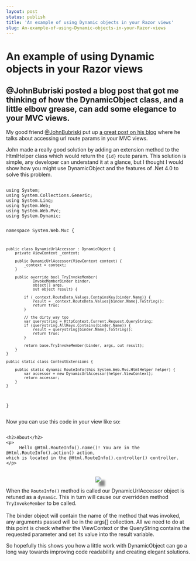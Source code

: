 ```yaml
---
layout: post
status: publish
title: 'An example of using Dynamic objects in your Razor views'
slug: An-example-of-using-Dynamic-objects-in-your-Razor-views
---
```

# An example of using Dynamic objects in your Razor views
## @JohnBubriski posted a blog post that got me thinking of how the DynamicObject class, and a little elbow grease, can add some elegance to your MVC views.

<p>
	My good friend <a href="https://twitter.com/#!/JohnBubriski">@JohnBubriski</a> put up <a href="http://www.johnnycode.com/blog/2011/11/09/asp-net-mvc-extension-method-for-id-in-route">a great post on his blog</a> where he talks about accessing url route params in your MVC views.</p>
<p>
	John made a really good solution by adding an extension method to the HtmlHelper class which would return the <code>{id}</code> route param. This solution is simple, any developer can understand it at a glance, but I thought I would show how you might use DynamicObject and the features of .Net 4.0 to solve this problem.</p>
<pre class="prettyprint">
<code>
using System;
using System.Collections.Generic;
using System.Linq;
using System.Web;
using System.Web.Mvc;
using System.Dynamic;

namespace System.Web.Mvc {

    public class DynamicUrlAccessor : DynamicObject {
        private ViewContext _context;
        
        public DynamicUrlAccessor(ViewContext context) {
            _context = context;
        }
        
        public override bool TryInvokeMember(
                InvokeMemberBinder binder, 
                object[] args, 
                out object result) {

            if (_context.RouteData.Values.ContainsKey(binder.Name)) {
                result = _context.RouteData.Values[binder.Name].ToString();
                return true;
            }

            // the dirty way too
            var querystring = HttpContext.Current.Request.QueryString;
            if (querystring.AllKeys.Contains(binder.Name)) {
                result = querystring[binder.Name].ToString();
                return true;
            }
            
            return base.TryInvokeMember(binder, args, out result);
        }
    }

    public static class ContextExtensions {

        public static dynamic RouteInfo(this System.Web.Mvc.HtmlHelper helper) {
            var accessor = new DynamicUrlAccessor(helper.ViewContext);
            return accessor;
        }
    }
}
</code>
</pre>
<p>
	Now you can use this code in your view like so:</p>
<pre class="prettyprint">
<code>
&lt;h2&gt;About&lt;/h2&gt;
&lt;p&gt;
     Hello @Html.RouteInfo().name()! You are in the @Html.RouteInfo().action() action, 
which is located in the @Html.RouteInfo().controller() controller.
&lt;/p&gt;
</code>
</pre>
<p align="center">
	<img src="http://content.screencast.com/users/codeimpossible/folders/Jing/media/456e1966-0970-4470-93a9-05789d98c8db/2011-11-09_2255.png" style="-moz-box-shadow: 10px 10px 5px #888; -webkit-box-shadow: 10px 10px 5px #888; box-shadow: 10px 10px 5px #888;" /></p>
<p>
	When the <code>RouteInfo()</code> method is called our DynamicUrlAccessor object is retuned as a <code>dynamic</code>. This in turn will cause our overridden method <code>TryInvokeMember</code> to be called.<br />
	<br />
	The binder object will contain the name of the method that was invoked, any arguments passed will be in the args[] collection. All we need to do at this point is check whether the ViewContext or the QueryString contains the requested parameter and set its value into the result variable.</p>
<p>
	So hopefully this shows you how a little work with DynamicObject can go a long way towards improving code readability and creating elegant solutions.</p>
